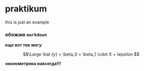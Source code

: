 # praktikum
this is just an example
### обожaю ```markdown```

___еще вот так могу___

$$\Large \hat {y} = \beta_0 + \beta_1 \cdot X + \epsilon $$


__эконометрика навсегда!!!__
